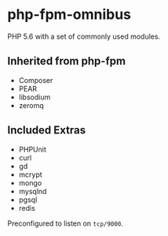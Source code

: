 php-fpm-omnibus
===============

PHP 5.6 with a set of commonly used modules.

Inherited from php-fpm
----------------------
* Composer
* PEAR
* libsodium
* zeromq

Included Extras
---------------
* PHPUnit
* curl
* gd
* mcrypt
* mongo
* mysqlnd
* pgsql
* redis

Preconfigured to listen on ```tcp/9000```.
